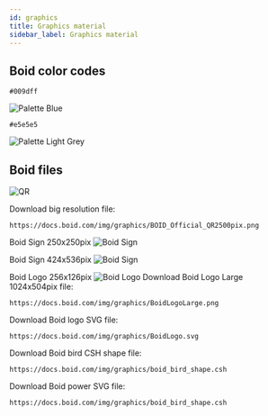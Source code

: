```yaml
---
id: graphics
title: Graphics material
sidebar_label: Graphics material
---
```

## Boid color codes

```
#009dff
```
![Palette Blue](/img/graphics/palette1.png "Palette Blue")

```
#e5e5e5
```
![Palette Light Grey](/img/graphics/palette2.png "Palette Light Grey")

## Boid files
![QR](/img/graphics/BOID_Official_QR.png "QR")

Download big resolution file:
```
https://docs.boid.com/img/graphics/BOID_Official_QR2500pix.png
```

Boid Sign 250x250pix
![Boid Sign](/img/graphics/BoidSign-Tall_250_250.png "Boid sign")

Boid Sign 424x536pix
![Boid Sign](/img/graphics/BoidSign-Tall.png "Boid sign")

Boid Logo 256x126pix
![Boid Logo](/img/graphics/BoidLogo.png "Boid Logo")
Download Boid Logo Large 1024x504pix  file:
```
https://docs.boid.com/img/graphics/BoidLogoLarge.png
```
Download Boid logo SVG file:
```
https://docs.boid.com/img/graphics/BoidLogo.svg
```

Download Boid bird CSH shape file:
```
https://docs.boid.com/img/graphics/boid_bird_shape.csh
```

Download Boid power SVG file:
```
https://docs.boid.com/img/graphics/boid_bird_shape.csh
```